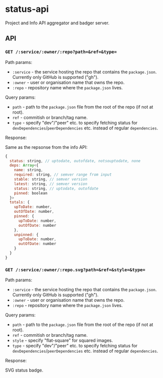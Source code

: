 # status-api

Project and Info API aggregator and badger server.

## API

### `GET /:service/:owner/:repo?path=&ref=&type=`

Path params:

* `:service` - the service hosting the repo that contains the `package.json`. Currently only GitHub is supported ("gh").
* `:owner` - user or organisation name that owns the repo.
* `:repo` - repository name where the `package.json` lives.

Query params:

* `path` - path to the `package.json` file from the root of the repo (if not at root).
* `ref` - commitish or branch/tag name.
* `type` - specify "dev"/"peer" etc. to specify fetching status for `devDependencies`/`peerDependencies` etc. instead of regular `dependencies`.

Response:

Same as the repsonse from the info API:

```js
{
  status: string, // uptodate, outofdate, notsouptodate, none
  deps: Array<{
    name: string,
    required: string, // semver range from input
    stable: string, // semver version
    latest: string, // semver version
    status: string, // uptodate, outofdate
    pinned: boolean
  }>
  totals: {
    upToDate: number,
    outOfDate: number,
    pinned: {
      upToDate: number,
      outOfDate: number
    },
    unpinned: {
      upToDate: number,
      outOfDate: number
    }
  }
}
```

### `GET /:service/:owner/:repo.svg?path=&ref=&style=&type=`

Path params:

* `:service` - the service hosting the repo that contains the `package.json`. Currently only GitHub is supported ("gh").
* `:owner` - user or organisation name that owns the repo.
* `:repo` - repository name where the `package.json` lives.

Query params:

* `path` - path to the `package.json` file from the root of the repo (if not at root).
* `ref` - commitish or branch/tag name.
* `style` - specify "flat-square" for squared images.
* `type` - specify "dev"/"peer" etc. to specify fetching status for `devDependencies`/`peerDependencies` etc. instead of regular `dependencies`.

Response:

SVG status badge.
